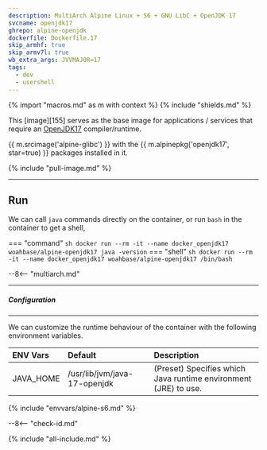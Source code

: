 ```yaml
---
description: MultiArch Alpine Linux + S6 + GNU LibC + OpenJDK 17
svcname: openjdk17
ghrepo: alpine-openjdk
dockerfile: Dockerfile.17
skip_armhf: true
skip_armv7l: true
wb_extra_args: JVVMAJOR=17
tags:
  - dev
  - usershell
---
```


{% import "macros.md" as m with context %}
{% include "shields.md" %}


This [image][155] serves as the base image for applications
/ services that require an [OpenJDK17][1] compiler/runtime.

{{ m.srcimage('alpine-glibc') }} with the {{
m.alpinepkg('openjdk17', star=true) }} packages installed in it.

{% include "pull-image.md" %}

---
Run
---

We can call `java` commands directly on the container, or run
`bash` in the container to get a shell,

=== "command"
    ``` sh
    docker run --rm -it --name docker_openjdk17 woahbase/alpine-openjdk17 java -version
    ```
=== "shell"
    ``` sh
    docker run --rm -it --name docker_openjdk17 woahbase/alpine-openjdk17 /bin/bash
    ```

--8<-- "multiarch.md"

---
##### Configuration
---

We can customize the runtime behaviour of the container with the
following environment variables.

| ENV Vars  | Default                      | Description
| :---      | :---                         | :---
| JAVA_HOME | /usr/lib/jvm/java-17-openjdk | (Preset) Specifies which Java runtime environment (JRE) to use.
{% include "envvars/alpine-s6.md" %}

--8<-- "check-id.md"

[1]: https://openjdk.org/projects/jdk/17/
[2]: https://github.com/openjdk/jdk/

{% include "all-include.md" %}
